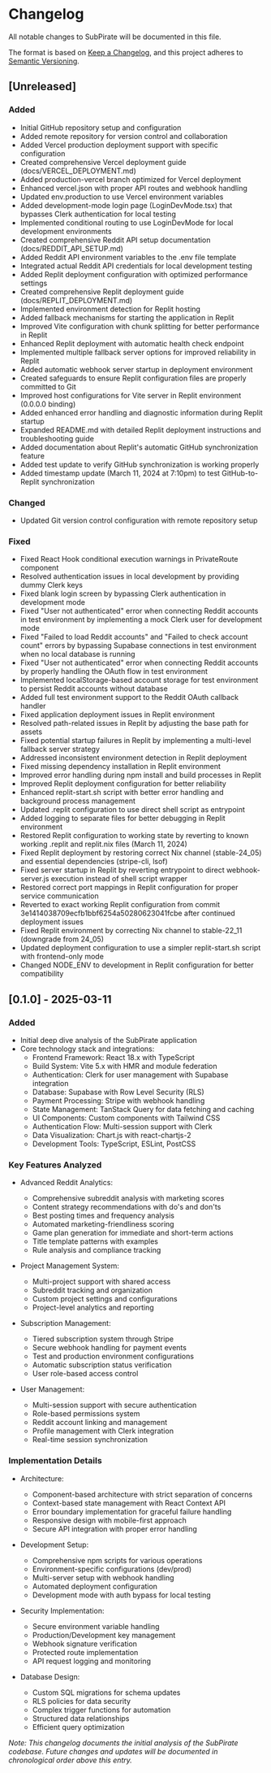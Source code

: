 # Changelog

All notable changes to SubPirate will be documented in this file.

The format is based on [Keep a Changelog](https://keepachangelog.com/en/1.0.0/),
and this project adheres to [Semantic Versioning](https://semver.org/spec/v2.0.0.html).

## [Unreleased]
### Added
- Initial GitHub repository setup and configuration
- Added remote repository for version control and collaboration
- Added Vercel production deployment support with specific configuration
- Created comprehensive Vercel deployment guide (docs/VERCEL_DEPLOYMENT.md)
- Added production-vercel branch optimized for Vercel deployment
- Enhanced vercel.json with proper API routes and webhook handling
- Updated env.production to use Vercel environment variables
- Added development-mode login page (LoginDevMode.tsx) that bypasses Clerk authentication for local testing
- Implemented conditional routing to use LoginDevMode for local development environments
- Created comprehensive Reddit API setup documentation (docs/REDDIT_API_SETUP.md)
- Added Reddit API environment variables to the .env file template
- Integrated actual Reddit API credentials for local development testing
- Added Replit deployment configuration with optimized performance settings
- Created comprehensive Replit deployment guide (docs/REPLIT_DEPLOYMENT.md)
- Implemented environment detection for Replit hosting
- Added fallback mechanisms for starting the application in Replit
- Improved Vite configuration with chunk splitting for better performance in Replit
- Enhanced Replit deployment with automatic health check endpoint
- Implemented multiple fallback server options for improved reliability in Replit
- Added automatic webhook server startup in deployment environment
- Created safeguards to ensure Replit configuration files are properly committed to Git
- Improved host configurations for Vite server in Replit environment (0.0.0.0 binding)
- Added enhanced error handling and diagnostic information during Replit startup
- Expanded README.md with detailed Replit deployment instructions and troubleshooting guide
- Added documentation about Replit's automatic GitHub synchronization feature
- Added test update to verify GitHub synchronization is working properly
- Added timestamp update (March 11, 2024 at 7:10pm) to test GitHub-to-Replit synchronization

### Changed
- Updated Git version control configuration with remote repository setup

### Fixed
- Fixed React Hook conditional execution warnings in PrivateRoute component
- Resolved authentication issues in local development by providing dummy Clerk keys
- Fixed blank login screen by bypassing Clerk authentication in development mode
- Fixed "User not authenticated" error when connecting Reddit accounts in test environment by implementing a mock Clerk user for development mode
- Fixed "Failed to load Reddit accounts" and "Failed to check account count" errors by bypassing Supabase connections in test environment when no local database is running
- Fixed "User not authenticated" error when connecting Reddit accounts by properly handling the OAuth flow in test environment
- Implemented localStorage-based account storage for test environment to persist Reddit accounts without database
- Added full test environment support to the Reddit OAuth callback handler
- Fixed application deployment issues in Replit environment
- Resolved path-related issues in Replit by adjusting the base path for assets
- Fixed potential startup failures in Replit by implementing a multi-level fallback server strategy
- Addressed inconsistent environment detection in Replit deployment
- Fixed missing dependency installation in Replit environment
- Improved error handling during npm install and build processes in Replit
- Improved Replit deployment configuration for better reliability
- Enhanced replit-start.sh script with better error handling and background process management
- Updated .replit configuration to use direct shell script as entrypoint
- Added logging to separate files for better debugging in Replit environment
- Restored Replit configuration to working state by reverting to known working .replit and replit.nix files (March 11, 2024)
- Fixed Replit deployment by restoring correct Nix channel (stable-24_05) and essential dependencies (stripe-cli, lsof)
- Fixed server startup in Replit by reverting entrypoint to direct webhook-server.js execution instead of shell script wrapper
- Restored correct port mappings in Replit configuration for proper service communication
- Reverted to exact working Replit configuration from commit 3e1414038709ecfb1bbf6254a50280623041fcbe after continued deployment issues
- Fixed Replit environment by correcting Nix channel to stable-22_11 (downgrade from 24_05)
- Updated deployment configuration to use a simpler replit-start.sh script with frontend-only mode
- Changed NODE_ENV to development in Replit configuration for better compatibility

## [0.1.0] - 2025-03-11
### Added
- Initial deep dive analysis of the SubPirate application
- Core technology stack and integrations:
  - Frontend Framework: React 18.x with TypeScript
  - Build System: Vite 5.x with HMR and module federation
  - Authentication: Clerk for user management with Supabase integration
  - Database: Supabase with Row Level Security (RLS)
  - Payment Processing: Stripe with webhook handling
  - State Management: TanStack Query for data fetching and caching
  - UI Components: Custom components with Tailwind CSS
  - Authentication Flow: Multi-session support with Clerk
  - Data Visualization: Chart.js with react-chartjs-2
  - Development Tools: TypeScript, ESLint, PostCSS

### Key Features Analyzed
- Advanced Reddit Analytics:
  - Comprehensive subreddit analysis with marketing scores
  - Content strategy recommendations with do's and don'ts
  - Best posting times and frequency analysis
  - Automated marketing-friendliness scoring
  - Game plan generation for immediate and short-term actions
  - Title template patterns with examples
  - Rule analysis and compliance tracking

- Project Management System:
  - Multi-project support with shared access
  - Subreddit tracking and organization
  - Custom project settings and configurations
  - Project-level analytics and reporting

- Subscription Management:
  - Tiered subscription system through Stripe
  - Secure webhook handling for payment events
  - Test and production environment configurations
  - Automatic subscription status verification
  - User role-based access control

- User Management:
  - Multi-session support with secure authentication
  - Role-based permissions system
  - Reddit account linking and management
  - Profile management with Clerk integration
  - Real-time session synchronization

### Implementation Details
- Architecture:
  - Component-based architecture with strict separation of concerns
  - Context-based state management with React Context API
  - Error boundary implementation for graceful failure handling
  - Responsive design with mobile-first approach
  - Secure API integration with proper error handling

- Development Setup:
  - Comprehensive npm scripts for various operations
  - Environment-specific configurations (dev/prod)
  - Multi-server setup with webhook handling
  - Automated deployment configuration
  - Development mode with auth bypass for local testing

- Security Implementation:
  - Secure environment variable handling
  - Production/Development key management
  - Webhook signature verification
  - Protected route implementation
  - API request logging and monitoring

- Database Design:
  - Custom SQL migrations for schema updates
  - RLS policies for data security
  - Complex trigger functions for automation
  - Structured data relationships
  - Efficient query optimization

_Note: This changelog documents the initial analysis of the SubPirate codebase. Future changes and updates will be documented in chronological order above this entry._
